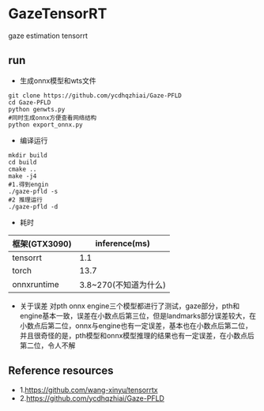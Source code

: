 # GazeTensorRT
gaze estimation tensorrt

## run
* 生成onnx模型和wts文件
```shell
git clone https://github.com/ycdhqzhiai/Gaze-PFLD
cd Gaze-PFLD
python genwts.py
#同时生成onnx方便查看网络结构
python export_onnx.py
```
* 编译运行
```shell
mkdir build
cd build
cmake ..
make -j4
#1.得到engin
./gaze-pfld -s
#2 推理运行
./gaze-pfld -d
```
* 耗时

| 框架(GTX3090)                             | inference(ms)  |
| ------------------------------------ | ----- |
| tensorrt                              | 1.1 |
| torch                              | 13.7 |
| onnxruntime | 3.8~270(不知道为什么) |

* 关于误差
对pth onnx engine三个模型都进行了测试，gaze部分，pth和engine基本一致，误差在小数点后第三位，但是landmarks部分误差较大，在小数点后第二位，onnx与engine也有一定误差，基本也在小数点后第二位，并且很奇怪的是，pth模型和onnx模型推理的结果也有一定误差，在小数点后第二位，令人不解

## Reference resources
* 1.https://github.com/wang-xinyu/tensorrtx</br>
* 2.https://github.com/ycdhqzhiai/Gaze-PFLD
